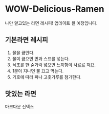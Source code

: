 # WOW-Delicious-Ramen 
나만 알고있는 라면 레시피! 업데이트 될 예정입니다.

## 기본라면 레시피
1. 물을 끓인다.
1. 물이 끓으면 면과 스프를 넣는다.
1. 식초를 한 숟가락 넣으면 느끼함이 사르르 져요.
1. 1분이 지나면 물 끄고 먹는다.
1. 기호에 따라 파나 고춧가루를 첨가한다.


## 맛있는 라면
마크다운 신텍스
